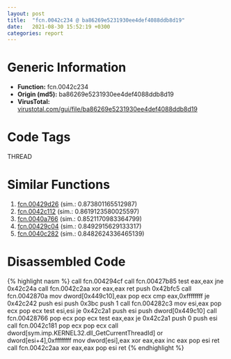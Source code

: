 ```yaml
---
layout: post
title:  "fcn.0042c234 @ ba86269e5231930ee4def4088ddb8d19"
date:   2021-08-30 15:52:19 +0300
categories: report
---
```


# Generic Information
- **Function:** fcn.0042c234
- **Origin (md5):** ba86269e5231930ee4def4088ddb8d19
- **VirusTotal:** [virustotal.com/gui/file/ba86269e5231930ee4def4088ddb8d19][virustotal_ref]

# Code Tags
<span class="tag" id="THREAD">THREAD</span>


# Similar Functions

1. [fcn.00429d26][similar_1_ref] (sim.: 0.873801165512987)
2. [fcn.0042c112][similar_2_ref] (sim.: 0.8619123580025597)
3. [fcn.0040a766][similar_3_ref] (sim.: 0.8521170983364799)
4. [fcn.00429c04][similar_4_ref] (sim.: 0.8492915629133317)
5. [fcn.0040c282][similar_5_ref] (sim.: 0.8482624336465139)


# Disassembled Code

{% highlight nasm %}
call fcn.004294cf
call fcn.00427b85
test eax,eax
jne 0x42c24a
call fcn.0042c2aa
xor eax,eax
ret 
push 0x42bfc5
call fcn.0042870a
mov dword[0x449c10],eax
pop ecx
cmp eax,0xffffffff
je 0x42c242
push esi
push 0x3bc
push 1
call fcn.004282c3
mov esi,eax
pop ecx
pop ecx
test esi,esi
je 0x42c2a1
push esi
push dword[0x449c10]
call fcn.00428766
pop ecx
pop ecx
test eax,eax
je 0x42c2a1
push 0
push esi
call fcn.0042c181
pop ecx
pop ecx
call dword[sym.imp.KERNEL32.dll_GetCurrentThreadId]
or dword[esi+4],0xffffffff
mov dword[esi],eax
xor eax,eax
inc eax
pop esi
ret 
call fcn.0042c2aa
xor eax,eax
pop esi
ret 
{% endhighlight %}


[similar_1_ref]: /report/fcn.00429d26@d96761eb00d2d97e2b6f5ffffed0b46a
[similar_2_ref]: /report/fcn.0042c112@ba86269e5231930ee4def4088ddb8d19
[similar_3_ref]: /report/fcn.0040a766@fec037c981b84fb9df87dac6521840c9
[similar_4_ref]: /report/fcn.00429c04@d96761eb00d2d97e2b6f5ffffed0b46a
[similar_5_ref]: /report/fcn.0040c282@c5a9328b4292c431a6e3f48185308528
[virustotal_ref]: https://www.virustotal.com/gui/file/ba86269e5231930ee4def4088ddb8d19